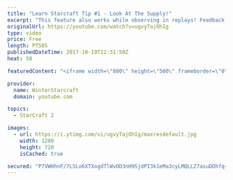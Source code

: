 ```yaml
---
title: "Learn Starcraft Tip #1 - Look At The Supply!"
excerpt: "This feature also works while observing in replays! Feedback and tip suggestions are appreciated :)"
originalUrl: https://youtube.com/watch?v=ugvyTajOhIg
type: video
price: Free
length: PT58S
publishedDateTime: 2017-10-19T22:31:50Z
heat: 50

featuredContent: "<iframe width=\"800\" height=\"500\" frameborder=\"0\" src=\"https://www.youtube.com/embed/ugvyTajOhIg\" allow=\"accelerometer; autoplay; encrypted-media; gyroscope; picture-in-picture\" allowfullscreen></iframe>"

provider:
  name: WinterStarcraft
  domain: youtube.com

topics:
  - StarCraft 2

images:
  - url: https://i.ytimg.com/vi/ugvyTajOhIg/maxresdefault.jpg
    width: 1280
    height: 720
    isCached: true

secured: "P7VWHhnF/7L5Lo6XTXogdTlWvOD3nH9SjdPI3k1eMa3cyLMQLLZ7asuDDhfq+kPEUgQ3YBFkLbRFrVwJN5yF0lcanuMD0WMJllbQxoLjELidDwqOkUZuqaPmppEuODQNx0MeuHdAL4LMxuev2HVr/n5mAxZBkkdTPf5UStyRFXn2Li5f7OoSNHAkjlLrYq1XVNALPaussklZHfLPhbj2pr7LX1DFWgSDvXCAtkOxMCfIuoNf1tK7hSdQDVGP6WfWYkz6mpSazpNBT6Vv6w2D76990Y2b2di6rDRgf6/W5B8VlRscwLq6U2/0vXRIlmfmLRhjzOJRrmP4xy68XdPmDMw88kTef7skampiwBnJTf8VwWD0SmglZPlck047ih3ogPYb3zzWq5Nz6P3bBZb282PRXr1fKIjjOcDdsEmpmQk=;CerXO+eYVfQolFMyF0F0Fg=="
---
```


